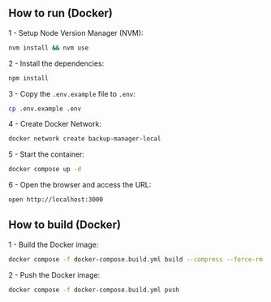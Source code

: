 ## How to run (Docker)

1 - Setup Node Version Manager (NVM):

```bash
nvm install && nvm use
```

2 - Install the dependencies:

```bash
npm install
```

3 - Copy the `.env.example` file to `.env`:

```bash
cp .env.example .env
```

4 - Create Docker Network:

```bash
docker network create backup-manager-local
```

5 - Start the container:

```bash
docker compose up -d
```

6 - Open the browser and access the URL:

```bash
open http://localhost:3000
```

## How to build (Docker)

1 - Build the Docker image:

```bash
docker compose -f docker-compose.build.yml build --compress --force-rm --no-cache --parallel --pull
```

2 - Push the Docker image:

```bash
docker compose -f docker-compose.build.yml push
```

